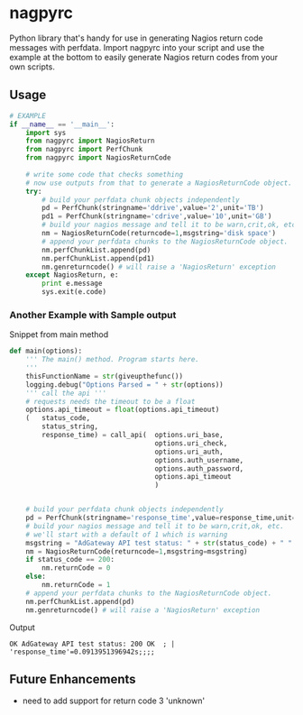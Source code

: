 # nagpyrc
Python library that's handy for use in generating Nagios return code messages with perfdata. Import nagpyrc into your script and use the example at the bottom to easily generate Nagios return codes from your own scripts.

## Usage

```python
# EXAMPLE
if __name__ == '__main__':
    import sys
    from nagpyrc import NagiosReturn
    from nagpyrc import PerfChunk
    from nagpyrc import NagiosReturnCode
    
    # write some code that checks something
    # now use outputs from that to generate a NagiosReturnCode object.
    try:
        # build your perfdata chunk objects independently
        pd = PerfChunk(stringname='ddrive',value='2',unit='TB')
        pd1 = PerfChunk(stringname='cdrive',value='10',unit='GB')
        # build your nagios message and tell it to be warn,crit,ok, etc.
        nm = NagiosReturnCode(returncode=1,msgstring='disk space')
        # append your perfdata chunks to the NagiosReturnCode object.
        nm.perfChunkList.append(pd)
        nm.perfChunkList.append(pd1)
        nm.genreturncode() # will raise a 'NagiosReturn' exception 
    except NagiosReturn, e:
        print e.message
        sys.exit(e.code)
```

### Another Example with Sample output
Snippet from main method
```python
def main(options):
    ''' The main() method. Program starts here.
    '''
    thisFunctionName = str(giveupthefunc())
    logging.debug("Options Parsed = " + str(options))
    ''' call the api '''
    # requests needs the timeout to be a float
    options.api_timeout = float(options.api_timeout)
    (   status_code,
        status_string,
        response_time) = call_api(  options.uri_base,
                                    options.uri_check,
                                    options.uri_auth,
                                    options.auth_username,
                                    options.auth_password,
                                    options.api_timeout
                                    )


    # build your perfdata chunk objects independently
    pd = PerfChunk(stringname='response_time',value=response_time,unit='s')
    # build your nagios message and tell it to be warn,crit,ok, etc.
    # we'll start with a default of 1 which is warning
    msgstring = "AdGateway API test status: " + str(status_code) + " " + str(status_string)
    nm = NagiosReturnCode(returncode=1,msgstring=msgstring)
    if status_code == 200:
        nm.returnCode = 0
    else:
        nm.returnCode = 1
    # append your perfdata chunks to the NagiosReturnCode object.
    nm.perfChunkList.append(pd)
    nm.genreturncode() # will raise a 'NagiosReturn' exception 
```
Output
```
OK AdGateway API test status: 200 OK  ; | 'response_time'=0.0913951396942s;;;;
```


## Future Enhancements
* need to add support for return code 3 'unknown'
